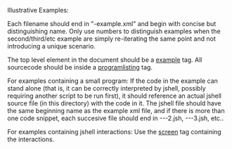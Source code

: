 Illustrative Examples:

Each filename should end in "-example.xml" and begin with concise but distinguishing name. Only use numbers to distinguish examples
when the second/third/etc example are simply re-iterating the same point and not introducing a unique scenario. 

The top level element in the document should be a [example](https://tdg.docbook.org/tdg/5.2/example.html) tag. All 
sourcecode should be inside a [programlisting](https://tdg.docbook.org/tdg/5.2/programlisting.html) tag. 

For examples containing a small program:
If the code in the example can stand alone (that is, it can be correctly interpreted by jshell, possibly requiring another 
script to be run first), it should reference an actual jshell source file (in this directory) with the code in it. 
The jshell file should have the same beginning name as the example xml file, and if there is more than one code snippet, 
each succesive file should end in ---2.jsh, ---3.jsh, etc..

For examples containing jshell interactions:
Use the [screen](https://tdg.docbook.org/tdg/5.2/screen.html) tag containing the interactions.
